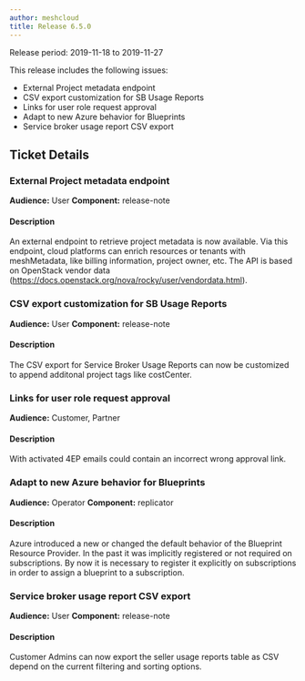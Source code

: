 ```yaml
---
author: meshcloud
title: Release 6.5.0
---
```


Release period: 2019-11-18 to 2019-11-27

This release includes the following issues:
* External Project metadata endpoint
* CSV export customization for SB Usage Reports
* Links for user role request approval
* Adapt to new Azure behavior for Blueprints
* Service broker usage report CSV export
<!--truncate-->

## Ticket Details
### External Project metadata endpoint
**Audience:** User
**Component:** release-note


#### Description
An external endpoint to retrieve project metadata is now available. Via this endpoint, cloud platforms
can enrich resources or tenants with meshMetadata, like billing information, project owner, etc. The API
is based on OpenStack vendor data (https://docs.openstack.org/nova/rocky/user/vendordata.html).

### CSV export customization for SB Usage Reports
**Audience:** User
**Component:** release-note


#### Description
The CSV export for Service Broker Usage Reports can now be customized to append additonal project tags like costCenter.

### Links for user role request approval
**Audience:** Customer, Partner


#### Description
With activated 4EP emails could contain an incorrect wrong approval link.

### Adapt to new Azure behavior for Blueprints
**Audience:** Operator
**Component:** replicator


#### Description
Azure introduced a new or changed the default behavior of the Blueprint Resource Provider. In the past it was
implicitly registered or not required on subscriptions. By now it is necessary to register it explicitly on
subscriptions in order to assign a blueprint to a subscription.

### Service broker usage report CSV export
**Audience:** User
**Component:** release-note


#### Description
Customer Admins can now export the seller usage reports table as CSV depend on the current filtering and sorting options.

